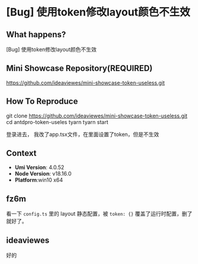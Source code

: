 # [Bug] 使用token修改layout颜色不生效

## What happens?

[Bug] 使用token修改layout颜色不生效

## Mini Showcase Repository(REQUIRED)

https://github.com/ideaviewes/mini-showcase-token-useless.git

## How To Reproduce

git clone https://github.com/ideaviewes/mini-showcase-token-useless.git
cd antdpro-token-useles
tyarn
tyarn start

登录进去，
我改了app.tsx文件，在里面设置了token，但是不生效

## Context

- **Umi Version**: 4.0.52
- **Node Version**: v18.16.0
- **Platform**:win10 x64

## fz6m

看一下 `config.ts` 里的 layout 静态配置，被 `token: {}` 覆盖了运行时配置，删了就好了。

## ideaviewes

好的

